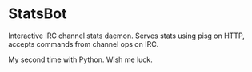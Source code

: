 StatsBot
========

Interactive IRC channel stats daemon. Serves stats using pisg on HTTP, accepts commands from channel ops on IRC.

My second time with Python. Wish me luck.
